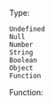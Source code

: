 Type:

    Undefined
    Null
    Number
    String
    Boolean
    Object
    Function

Function: 
